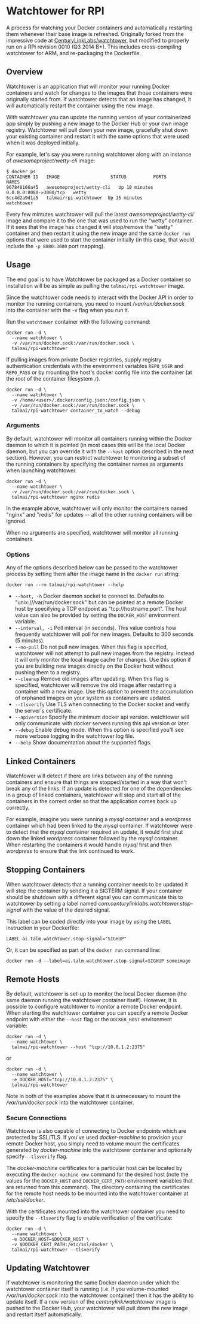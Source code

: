 # Watchtower for RPI

A process for watching your Docker containers and automatically restarting them whenever their base image is refreshed. Originally forked from the impressive code at [CenturyLinkLabs/watchtower](https://github.com/v2tec/watchtower), but modified to properly run on a RPi revision 0010 (Q3 2014	B+). This includes cross-compiling watchtower for ARM, and re-packaging the Dockerfile.

## Overview

Watchtower is an application that will monitor your running Docker containers and watch for changes to the images that those containers were originally started from. If watchtower detects that an image has changed, it will automatically restart the container using the new image.

With watchtower you can update the running version of your containerized app simply by pushing a new image to the Docker Hub or your own image registry. Watchtower will pull down your new image, gracefully shut down your existing container and restart it with the same options that were used when it was deployed initially.

For example, let's say you were running watchtower along with an instance of *awesomeproject/wetty-cli* image:

```
$ docker ps
CONTAINER ID   IMAGE                   STATUS          PORTS                    NAMES
967848166a45   awesomeproject/wetty-cli   Up 10 minutes   0.0.0.0:8080->3000/tcp   wetty
6cc4d2a9d1a5   talmai/rpi-watchtower  Up 15 minutes                            watchtower
```

Every few mintutes watchtower will pull the latest *awesomeproject/wetty-cli* image and compare it to the one that was used to run the "wetty" container. If it sees that the image has changed it will stop/remove the "wetty" container and then restart it using the new image and the same `docker run` options that were used to start the container initially (in this case, that would include the `-p 8080:3000` port mapping).

## Usage

The end goal is to have Watchtower be packaged as a Docker container so installation will be as simple as pulling the `talmai/rpi-watchtower` image. 

Since the watchtower code needs to interact with the Docker API in order to monitor the running containers, you need to mount */var/run/docker.sock* into the container with the -v flag when you run it.

Run the `watchtower` container with the following command:

```
docker run -d \
  --name watchtower \
  -v /var/run/docker.sock:/var/run/docker.sock \
  talmai/rpi-watchtower
```

If pulling images from private Docker registries, supply registry authentication credentials with the environment variables `REPO_USER` and `REPO_PASS` or by mounting the host's docker config file into the container (at the root of the container filesystem `/`).

```
docker run -d \
  --name watchtower \
  -v /home/<user>/.docker/config.json:/config.json \
  -v /var/run/docker.sock:/var/run/docker.sock \
  talmai/rpi-watchtower container_to_watch --debug
```

### Arguments

By default, watchtower will monitor all containers running within the Docker daemon to which it is pointed (in most cases this will be the local Docker daemon, but you can override it with the `--host` option described in the next section). However, you can restrict watchtower to monitoring a subset of the running containers by specifying the container names as arguments when launching watchtower.

```
docker run -d \
  --name watchtower \
  -v /var/run/docker.sock:/var/run/docker.sock \
  talmai/rpi-watchtower nginx redis
```

In the example above, watchtower will only monitor the containers named "nginx" and "redis" for updates -- all of the other running containers will be ignored.

When no arguments are specified, watchtower will monitor all running containers.

### Options

Any of the options described below can be passed to the watchtower process by setting them after the image name in the `docker run` string:

```
docker run --rm talmai/rpi-watchtower --help
```

* `--host, -h` Docker daemon socket to connect to. Defaults to "unix:///var/run/docker.sock" but can be pointed at a remote Docker host by specifying a TCP endpoint as "tcp://hostname:port". The host value can also be provided by setting the `DOCKER_HOST` environment variable.
* `--interval, -i` Poll interval (in seconds). This value controls how frequently watchtower will poll for new images. Defaults to 300 seconds (5 minutes).
* `--no-pull` Do not pull new images. When this flag is specified, watchtower will not attempt to pull new images from the registry. Instead it will only monitor the local image cache for changes. Use this option if you are building new images directly on the Docker host without pushing them to a registry.
* `--cleanup` Remove old images after updating. When this flag is specified, watchtower will remove the old image after restarting a container with a new image. Use this option to prevent the accumulation of orphaned images on your system as containers are updated.
* `--tlsverify` Use TLS when connecting to the Docker socket and verify the server's certificate.
* `--apiversion` Specify the minimum docker api version. watchtower will only communicate with docker servers running this api version or later.
* `--debug` Enable debug mode. When this option is specified you'll see more verbose logging in the watchtower log file.
* `--help` Show documentation about the supported flags.

## Linked Containers

Watchtower will detect if there are links between any of the running containers and ensure that things are stopped/started in a way that won't break any of the links. If an update is detected for one of the dependencies in a group of linked containers, watchtower will stop and start all of the containers in the correct order so that the application comes back up correctly.

For example, imagine you were running a *mysql* container and a *wordpress* container which had been linked to the *mysql* container. If watchtower were to detect that the *mysql* container required an update, it would first shut down the linked *wordpress* container followed by the *mysql* container. When restarting the containers it would handle *mysql* first and then *wordpress* to ensure that the link continued to work.

## Stopping Containers

When watchtower detects that a running container needs to be updated it will stop the container by sending it a SIGTERM signal.
If your container should be shutdown with a different signal you can communicate this to watchtower by setting a label named *com.centurylinklabs.watchtower.stop-signal* with the value of the desired signal.

This label can be coded directly into your image by using the `LABEL` instruction in your Dockerfile:

```
LABEL ai.talm.watchtower.stop-signal="SIGHUP"
```

Or, it can be specified as part of the `docker run` command line:

```
docker run -d --label=ai.talm.watchtower.stop-signal=SIGHUP someimage
```

## Remote Hosts

By default, watchtower is set-up to monitor the local Docker daemon (the same daemon running the watchtower container itself). However, it is possible to configure watchtower to monitor a remote Docker endpoint. When starting the watchtower container you can specify a remote Docker endpoint with either the `--host` flag or the `DOCKER_HOST` environment variable:

```
docker run -d \
  --name watchtower \
  talmai/rpi-watchtower --host "tcp://10.0.1.2:2375"
```

or

```
docker run -d \
  --name watchtower \
  -e DOCKER_HOST="tcp://10.0.1.2:2375" \
  talmai/rpi-watchtower
```

Note in both of the examples above that it is unnecessary to mount the */var/run/docker.sock* into the watchtower container.

### Secure Connections

Watchtower is also capable of connecting to Docker endpoints which are protected by SSL/TLS. If you've used *docker-machine* to provision your remote Docker host, you simply need to volume mount the certificates generated by *docker-machine* into the watchtower container and optionally specify `--tlsverify` flag.

The *docker-machine* certificates for a particular host can be located by executing the `docker-machine env` command for the desired host (note the values for the `DOCKER_HOST` and `DOCKER_CERT_PATH` environment variables that are returned from this command). The directory containing the certificates for the remote host needs to be mounted into the watchtower container at */etc/ssl/docker*.

With the certificates mounted into the watchtower container you need to specify the `--tlsverify` flag to enable verification of the certificate:

```
docker run -d \
  --name watchtower \
  -e DOCKER_HOST=$DOCKER_HOST \
  -v $DOCKER_CERT_PATH:/etc/ssl/docker \
  talmai/rpi-watchtower --tlsverify
```

## Updating Watchtower

If watchtower is monitoring the same Docker daemon under which the watchtower container itself is running (i.e. if you volume-mounted */var/run/docker.sock* into the watchtower container) then it has the ability to update itself. If a new version of the *centurylink/watchtower* image is pushed to the Docker Hub, your watchtower will pull down the new image and restart itself automatically.
